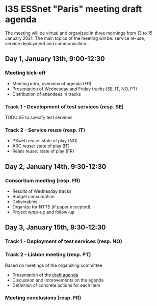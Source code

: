 # I3S ESSnet "Paris" meeting draft agenda

The meeting will be virtual and organized in three mornings from 13 to 15 January 2021. The main topics of the meeting will be: service re-use, service deployment and communication.


## Day 1, January 13th, 9:00-12:30

### Meeting kick-off

  * Meeting intro, overview of agenda (FR)
  * Presentation of Wednesday and Friday tracks (SE, IT, NO, PT)
  * Distribution of attendees in tracks
 
### Track 1 - Development of test services (resp. SE)

TODO SE to specify test services

### Track 2 - Service reuse (resp. IT)

  * PXweb reuse: state of play (NO)
  * ARC reuse: state of play (IT)
  * Relais reuse: state of play (FR)


## Day 2, January 14th, 9:30-12:30

### Consortium meeting (resp. FR)

  * Results of Wednesday tracks
  * Budget consumption
  * Deliverables
  * Organize for NTTS (if paper accepted)
  * Project wrap-up and follow-up


## Day 3, January 15th, 9:30-12:30
 
### Track 1 - Deployment of test services (resp. NO)

### Track 2 - Lisbon meeting (resp. PT)

Based on meetings of the organizing committee

  * Presentation of the [draft agenda](../lisbon-workshop/agenda.md)
  * Discussion and improvements on the agenda
  * Definition of concrete actions for each item

### Meeting conclusions (resp. FR)
